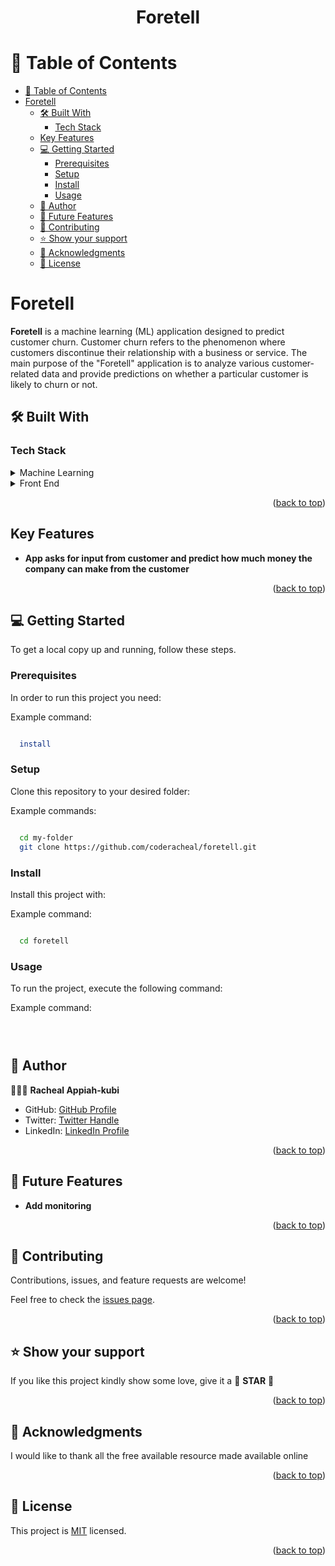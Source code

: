 <a name="readme-top"></a>

<div align="center">
  <h1><b>Foretell</b></h1>
</div>

<!-- TABLE OF CONTENTS -->

# 📗 Table of Contents

- [📗 Table of Contents](#-table-of-contents)
- [Foretell ](#foretell-)
  - [🛠 Built With ](#-built-with-)
    - [Tech Stack ](#tech-stack-)
  - [Key Features ](#key-features-)
  - [💻 Getting Started ](#-getting-started-)
    - [Prerequisites](#prerequisites)
    - [Setup](#setup)
    - [Install](#install)
    - [Usage](#usage)
  - [👥 Author ](#-author-)
  - [🔭 Future Features ](#-future-features-)
  - [🤝 Contributing ](#-contributing-)
  - [⭐️ Show your support ](#️-show-your-support-)
  - [🙏 Acknowledgments ](#-acknowledgments-)
  - [📝 License ](#-license-)

<!-- PROJECT DESCRIPTION -->

# Foretell <a name="about-project"></a>

**Foretell** is a machine learning (ML) application designed to predict customer churn. Customer churn refers to the phenomenon where customers discontinue their relationship with a business or service. The main purpose of the "Foretell" application is to analyze various customer-related data and provide predictions on whether a particular customer is likely to churn or not.


## 🛠 Built With <a name="built-with"></a>

### Tech Stack <a name="tech-stack"></a>

<details>
  <summary>Machine Learning</summary>
  <ul>
    <li><a href="https://rubyonrails.org/">Sk Learn</a></li>
  </ul>
</details>

<details>
<summary>Front End</summary>
  <ul>
    <li><a href="https://www.postgresql.org/">Gradio</a></li>
  </ul>
</details>

<p align="right">(<a href="#readme-top">back to top</a>)</p>
<!-- Features -->

## Key Features <a name="key-features"></a>

- **App asks for input from customer and predict how much money the company can make from the customer**


<p align="right">(<a href="#readme-top">back to top</a>)</p>

<!-- GETTING STARTED -->

## 💻 Getting Started <a name="getting-started"></a>


To get a local copy up and running, follow these steps.

### Prerequisites

In order to run this project you need:

Example command:

```sh

  install 

```

### Setup

Clone this repository to your desired folder:

Example commands:

```sh

  cd my-folder
  git clone https://github.com/coderacheal/foretell.git

```

### Install

Install this project with:

Example command:

```sh

  cd foretell


```

### Usage

To run the project, execute the following command:

Example command:

```sh

   

```

## 👥 Author <a name="authors"></a>

🕵🏽‍♀️ **Racheal Appiah-kubi**

- GitHub: [GitHub Profile](https://github.com/coderacheal)
- Twitter: [Twitter Handle](https://twitter.com/racheal_kubi)
- LinkedIn: [LinkedIn Profile](https://www.linkedin.com/in/racheal-appiah-kubi/)

<p align="right">(<a href="#readme-top">back to top</a>)</p>

<!-- FUTURE FEATURES -->

## 🔭 Future Features <a name="future-features"></a>


- **Add monitoring**


<p align="right">(<a href="#readme-top">back to top</a>)</p>

<!-- CONTRIBUTING -->

## 🤝 Contributing <a name="contributing"></a>

Contributions, issues, and feature requests are welcome!

Feel free to check the [issues page](../../issues/).

<p align="right">(<a href="#readme-top">back to top</a>)</p>

<!-- SUPPORT -->

## ⭐️ Show your support <a name="support"></a>

If you like this project kindly show some love, give it a 🌟 **STAR** 🌟

<p align="right">(<a href="#readme-top">back to top</a>)</p>

<!-- ACKNOWLEDGEMENTS -->

## 🙏 Acknowledgments <a name="acknowledgements"></a>

I would like to thank all the free available resource made available online

<p align="right">(<a href="#readme-top">back to top</a>)</p>

<!-- LICENSE -->

## 📝 License <a name="license"></a>

This project is [MIT](./LICENSE) licensed.

<p align="right">(<a href="#readme-top">back to top</a>)</p>

